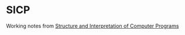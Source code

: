 # SICP

Working notes from [Structure and Interpretation of Computer Programs](https://mitpress.mit.edu/sites/default/files/sicp/full-text/book/book.html)
